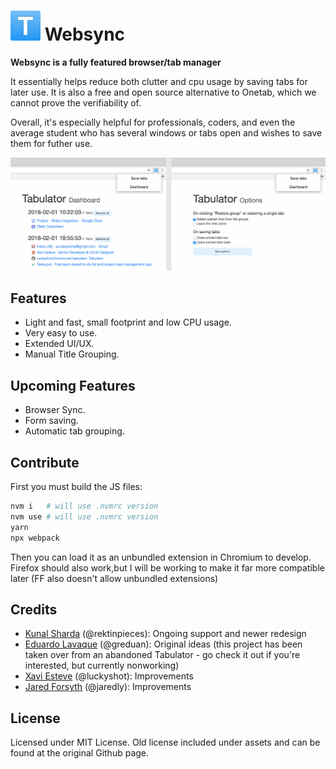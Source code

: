# <img src="images/icon48.png" alt="Websync icon"> Websync

**Websync is a fully featured browser/tab manager**

It essentially helps reduce both clutter and cpu usage by saving tabs for later use. It is also a free and open source alternative to Onetab, which we cannot prove the verifiability of. 

Overall, it's especially helpful for professionals, coders, and even the average student who has several windows or tabs open and wishes to save them for futher use. 

![Screenshot of the button, Dashboard and Options pages](/images/screenshot.png)

## Features

- Light and fast, small footprint and low CPU usage.
- Very easy to use.
- Extended UI/UX.
- Manual Title Grouping. 

## Upcoming Features

- Browser Sync.
- Form saving. 
- Automatic tab grouping. 

## Contribute 

First you must build the JS files:

```sh
nvm i   # will use .nvmrc version
nvm use # will use .nvmrc version
yarn
npx webpack
```

Then you can load it as an unbundled extension in Chromium to develop. Firefox should also work,but I will be working to make it far more compatible later (FF also doesn't allow unbundled extensions)

## Credits

- [Kunal Sharda][ks] (@rektinpieces): Ongoing support and newer redesign
- [Eduardo Lavaque][el] (@greduan): Original ideas (this project has been taken over from an abandoned Tabulator - go check it out if you're interested, but currently nonworking)
- [Xavi Esteve][xe] (@luckyshot): Improvements
- [Jared Forsyth][jf] (@jaredly): Improvements

## License

Licensed under MIT License. Old license included under assets and can be found at the original Github page. 


[ks]: https://insensitive.co
[xe]: https://xaviesteve.com
[el]: https://greduan.com
[jf]: http://jaredforsyth.com

